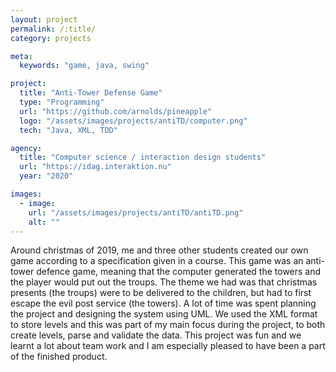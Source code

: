 ```yaml
---
layout: project
permalink: /:title/
category: projects

meta:
  keywords: "game, java, swing"

project:
  title: "Anti-Tower Defense Game"
  type: "Programming"
  url: "https://github.com/arnolds/pineapple"
  logo: "/assets/images/projects/antiTD/computer.png"
  tech: "Java, XML, TDD"

agency:
  title: "Computer science / interaction design students"
  url: "https://idag.interaktion.nu"
  year: "2020"

images:
  - image:
    url: "/assets/images/projects/antiTD/antiTD.png"
    alt: ""
---
```

<p>Around christmas of 2019, me and three other students created our own game according to a specification given in a course. This game was an anti-tower defence game, meaning that the computer generated the towers and the player would put out the troups. The theme we had was that christmas presents (the troups) were to be delivered to the children, but had to first escape the evil post service (the towers). A lot of time was spent planning the project and designing the system using UML. We used the XML format to store levels and this was part of my main focus during the project, to both create levels, parse and validate the data. This project was fun and we learnt a lot about team work and I am especially pleased to have been a part of the finished product.</p>
